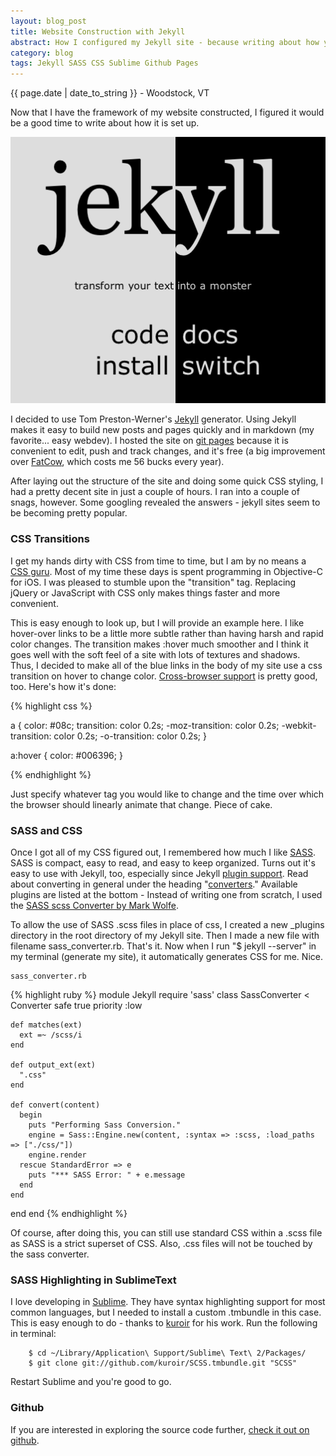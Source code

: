 ```yaml
---
layout: blog_post
title: Website Construction with Jekyll
abstract: How I configured my Jekyll site - because writing about how you built your jekyll site if you used jekyll to build your site seems to be a trend among devs.
category: blog
tags: Jekyll SASS CSS Sublime Github Pages
---
```


{{ page.date | date_to_string }} - Woodstock, VT

<!---
Post content goes here.
-->

Now that I have the framework of my website constructed, I figured it would be a good time to write about how it is set up.

![Jekyll Monster](/assets/images/post_images/jekyll.png)

I decided to use Tom Preston-Werner's [Jekyll](https://github.com/mojombo/jekyll) generator. Using Jekyll makes it easy to build new posts and pages quickly and in markdown (my favorite... easy webdev). I hosted the site on [git pages](http://pages.github.com/) because it is convenient to edit, push and track changes, and it's free (a big improvement over [FatCow](http://www.fatcow.com/), which costs me 56 bucks every year).

After laying out the structure of the site and doing some quick CSS styling, I had a pretty decent site in just a couple of hours. I ran into a couple of snags, however. Some googling revealed the answers - jekyll sites seem to be becoming pretty popular.

### CSS Transitions

I get my hands dirty with CSS from time to time, but I am by no means a [CSS guru](http://willpots.com). Most of my time these days is spent programming in Objective-C for iOS. I was pleased to stumble upon the "transition" tag. Replacing jQuery or JavaScript with CSS only makes things faster and more convenient.

This is easy enough to look up, but I will provide an example here. I like hover-over links to be a little more subtle rather than having harsh and rapid color changes. The transition makes :hover much smoother and I think it goes well with the soft feel of a site with lots of textures and shadows. Thus, I decided to make all of the blue links in the body of my site use a css transition on hover to change color. [Cross-browser support](http://caniuse.com/#search=transition) is pretty good, too. Here's how it's done:

{% highlight css %}

a {
	color: #08c;
	transition: color 0.2s;
	-moz-transition: color 0.2s;
	-webkit-transition: color 0.2s;
	-o-transition: color 0.2s;
}

a:hover {
	color: #006396;
}

{% endhighlight %}

Just specify whatever tag you would like to change and the time over which the browser should linearly animate that change. Piece of cake.

### SASS and CSS

Once I got all of my CSS figured out, I remembered how much I like [SASS](http://sass-lang.com/). SASS is compact, easy to read, and easy to keep organized. Turns out it's easy to use with Jekyll, too, especially since Jekyll [plugin support](https://github.com/mojombo/jekyll/wiki/Plugins). Read about converting in general under the heading "[converters](https://github.com/mojombo/jekyll/wiki/Plugins)." Available plugins are listed at the bottom - Instead of writing one from scratch, I used the [SASS scss Converter by Mark Wolfe](https://gist.github.com/960150).

To allow the use of SASS .scss files in place of css, I created a new _plugins directory in the root directory of my Jekyll site. Then I made a new file with filename sass_converter.rb. That's it. Now when I run "$ jekyll --server" in my terminal (generate my site), it automatically generates CSS for me. Nice.

	sass_converter.rb

{% highlight ruby %}
module Jekyll
  require 'sass'
  class SassConverter < Converter
    safe true
    priority :low

    def matches(ext)
      ext =~ /scss/i
    end

    def output_ext(ext)
      ".css"
    end

    def convert(content)
      begin
        puts "Performing Sass Conversion."
        engine = Sass::Engine.new(content, :syntax => :scss, :load_paths => ["./css/"])
        engine.render
      rescue StandardError => e
        puts "*** SASS Error: " + e.message
      end
    end

  end
end
{% endhighlight %}

Of course, after doing this, you can still use standard CSS within a .scss file as SASS is a strict superset of CSS. Also, .css files will not be touched by the sass converter.

### SASS Highlighting in SublimeText

I love developing in [Sublime](http://www.sublimetext.com/). They have syntax highlighting support for most common languages, but I needed to install a custom .tmbundle in this case. This is easy enough to do - thanks to [kuroir](https://github.com/kuroir) for his work. Run the following in terminal:

		$ cd ~/Library/Application\ Support/Sublime\ Text\ 2/Packages/
		$ git clone git://github.com/kuroir/SCSS.tmbundle.git "SCSS"

Restart Sublime and you're good to go.

### Github

If you are interested in exploring the source code further, [check it out on github](https://github.com/tnbeatty/tnbeatty.github.com).
